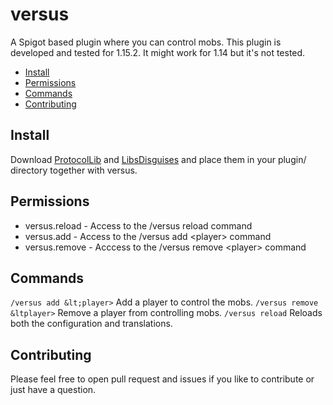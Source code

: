 # versus
A Spigot based plugin where you can control mobs.
This plugin is developed and tested for 1.15.2. It might work for 1.14 but it's not tested. 

- [Install](#install)
- [Permissions](#permissions)
- [Commands](#commands)
- [Contributing](#contributing)
  
## Install
Download [ProtocolLib](https://www.spigotmc.org/resources/protocollib.1997/) and [LibsDisguises](https://www.spigotmc.org/resources/libs-disguises-free.81/) and place them in your plugin/ directory together with versus.
  
## Permissions
- versus.reload - Access to the /versus reload command
- versus.add - Access to the /versus add &lt;player> command
- versus.remove - Acccess to the /versus remove &lt;player> command
  
## Commands
`/versus add &lt;player>` Add a player to control the mobs.
`/versus remove &ltplayer>` Remove a player from controlling mobs.
`/versus reload` Reloads both the configuration and translations.

## Contributing
Please feel free to open pull request and issues if you like to contribute or just have a question.
